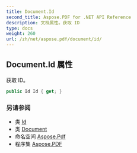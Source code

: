 ```yaml
---
title: Document.Id
second_title: Aspose.PDF for .NET API Reference
description: 文档属性。获取 ID
type: docs
weight: 260
url: /zh/net/aspose.pdf/document/id/
---
```

## Document.Id 属性

获取 ID。

```csharp
public Id Id { get; }
```

### 另请参阅

* 类 [Id](../../id/)
* 类 [Document](../)
* 命名空间 [Aspose.Pdf](../../../aspose.pdf/)
* 程序集 [Aspose.PDF](../../../)